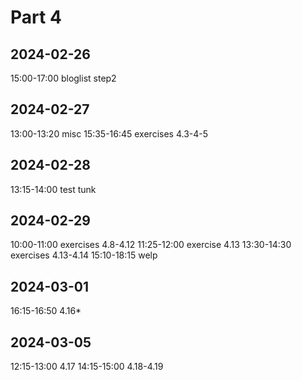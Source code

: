# Part 4

## 2024-02-26

15:00-17:00     bloglist step2

## 2024-02-27

13:00-13:20     misc
15:35-16:45     exercises 4.3-4-5

## 2024-02-28

13:15-14:00     test tunk

## 2024-02-29

10:00-11:00     exercises 4.8-4.12
11:25-12:00     exercise 4.13
13:30-14:30     exercises 4.13-4.14
15:10-18:15     welp

## 2024-03-01

16:15-16:50     4.16*

## 2024-03-05

12:15-13:00     4.17
14:15-15:00     4.18-4.19

